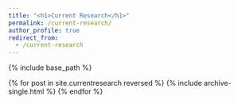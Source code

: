 ```yaml
---
title: "<h1>Current Research</h1>"
permalink: /current-research/
author_profile: true
redirect_from:
  - /current-research
---
```


{% include base_path %}

{% for post in site.currentresearch reversed %}
  {% include archive-single.html %}
{% endfor %}
